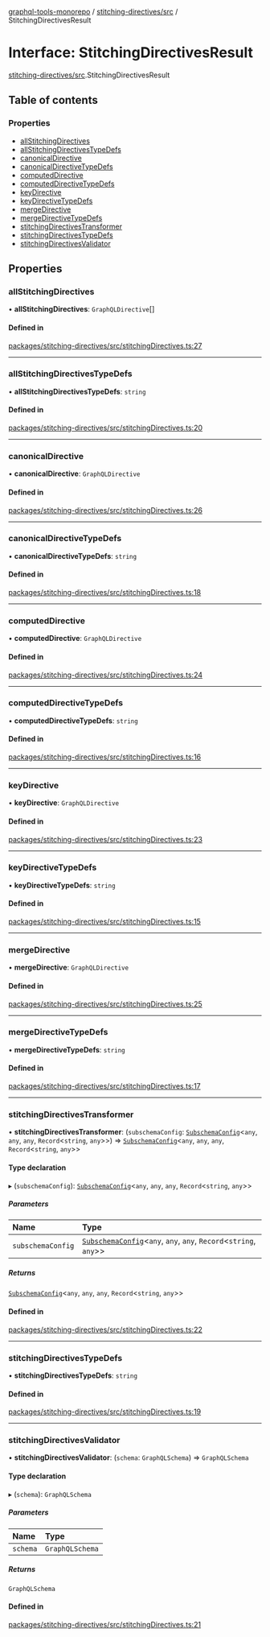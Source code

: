 [graphql-tools-monorepo](../README) /
[stitching-directives/src](../modules/stitching_directives_src) / StitchingDirectivesResult

# Interface: StitchingDirectivesResult

[stitching-directives/src](../modules/stitching_directives_src).StitchingDirectivesResult

## Table of contents

### Properties

- [allStitchingDirectives](stitching_directives_src.StitchingDirectivesResult#allstitchingdirectives)
- [allStitchingDirectivesTypeDefs](stitching_directives_src.StitchingDirectivesResult#allstitchingdirectivestypedefs)
- [canonicalDirective](stitching_directives_src.StitchingDirectivesResult#canonicaldirective)
- [canonicalDirectiveTypeDefs](stitching_directives_src.StitchingDirectivesResult#canonicaldirectivetypedefs)
- [computedDirective](stitching_directives_src.StitchingDirectivesResult#computeddirective)
- [computedDirectiveTypeDefs](stitching_directives_src.StitchingDirectivesResult#computeddirectivetypedefs)
- [keyDirective](stitching_directives_src.StitchingDirectivesResult#keydirective)
- [keyDirectiveTypeDefs](stitching_directives_src.StitchingDirectivesResult#keydirectivetypedefs)
- [mergeDirective](stitching_directives_src.StitchingDirectivesResult#mergedirective)
- [mergeDirectiveTypeDefs](stitching_directives_src.StitchingDirectivesResult#mergedirectivetypedefs)
- [stitchingDirectivesTransformer](stitching_directives_src.StitchingDirectivesResult#stitchingdirectivestransformer)
- [stitchingDirectivesTypeDefs](stitching_directives_src.StitchingDirectivesResult#stitchingdirectivestypedefs)
- [stitchingDirectivesValidator](stitching_directives_src.StitchingDirectivesResult#stitchingdirectivesvalidator)

## Properties

### allStitchingDirectives

• **allStitchingDirectives**: `GraphQLDirective`[]

#### Defined in

[packages/stitching-directives/src/stitchingDirectives.ts:27](https://github.com/ardatan/graphql-tools/blob/master/packages/stitching-directives/src/stitchingDirectives.ts#L27)

---

### allStitchingDirectivesTypeDefs

• **allStitchingDirectivesTypeDefs**: `string`

#### Defined in

[packages/stitching-directives/src/stitchingDirectives.ts:20](https://github.com/ardatan/graphql-tools/blob/master/packages/stitching-directives/src/stitchingDirectives.ts#L20)

---

### canonicalDirective

• **canonicalDirective**: `GraphQLDirective`

#### Defined in

[packages/stitching-directives/src/stitchingDirectives.ts:26](https://github.com/ardatan/graphql-tools/blob/master/packages/stitching-directives/src/stitchingDirectives.ts#L26)

---

### canonicalDirectiveTypeDefs

• **canonicalDirectiveTypeDefs**: `string`

#### Defined in

[packages/stitching-directives/src/stitchingDirectives.ts:18](https://github.com/ardatan/graphql-tools/blob/master/packages/stitching-directives/src/stitchingDirectives.ts#L18)

---

### computedDirective

• **computedDirective**: `GraphQLDirective`

#### Defined in

[packages/stitching-directives/src/stitchingDirectives.ts:24](https://github.com/ardatan/graphql-tools/blob/master/packages/stitching-directives/src/stitchingDirectives.ts#L24)

---

### computedDirectiveTypeDefs

• **computedDirectiveTypeDefs**: `string`

#### Defined in

[packages/stitching-directives/src/stitchingDirectives.ts:16](https://github.com/ardatan/graphql-tools/blob/master/packages/stitching-directives/src/stitchingDirectives.ts#L16)

---

### keyDirective

• **keyDirective**: `GraphQLDirective`

#### Defined in

[packages/stitching-directives/src/stitchingDirectives.ts:23](https://github.com/ardatan/graphql-tools/blob/master/packages/stitching-directives/src/stitchingDirectives.ts#L23)

---

### keyDirectiveTypeDefs

• **keyDirectiveTypeDefs**: `string`

#### Defined in

[packages/stitching-directives/src/stitchingDirectives.ts:15](https://github.com/ardatan/graphql-tools/blob/master/packages/stitching-directives/src/stitchingDirectives.ts#L15)

---

### mergeDirective

• **mergeDirective**: `GraphQLDirective`

#### Defined in

[packages/stitching-directives/src/stitchingDirectives.ts:25](https://github.com/ardatan/graphql-tools/blob/master/packages/stitching-directives/src/stitchingDirectives.ts#L25)

---

### mergeDirectiveTypeDefs

• **mergeDirectiveTypeDefs**: `string`

#### Defined in

[packages/stitching-directives/src/stitchingDirectives.ts:17](https://github.com/ardatan/graphql-tools/blob/master/packages/stitching-directives/src/stitchingDirectives.ts#L17)

---

### stitchingDirectivesTransformer

• **stitchingDirectivesTransformer**: (`subschemaConfig`:
[`SubschemaConfig`](delegate_src.SubschemaConfig)\<`any`, `any`, `any`, `Record`\<`string`, `any`>>)
=> [`SubschemaConfig`](delegate_src.SubschemaConfig)\<`any`, `any`, `any`, `Record`\<`string`,
`any`>>

#### Type declaration

▸ (`subschemaConfig`): [`SubschemaConfig`](delegate_src.SubschemaConfig)\<`any`, `any`, `any`,
`Record`\<`string`, `any`>>

##### Parameters

| Name              | Type                                                                                                |
| :---------------- | :-------------------------------------------------------------------------------------------------- |
| `subschemaConfig` | [`SubschemaConfig`](delegate_src.SubschemaConfig)\<`any`, `any`, `any`, `Record`\<`string`, `any`>> |

##### Returns

[`SubschemaConfig`](delegate_src.SubschemaConfig)\<`any`, `any`, `any`, `Record`\<`string`, `any`>>

#### Defined in

[packages/stitching-directives/src/stitchingDirectives.ts:22](https://github.com/ardatan/graphql-tools/blob/master/packages/stitching-directives/src/stitchingDirectives.ts#L22)

---

### stitchingDirectivesTypeDefs

• **stitchingDirectivesTypeDefs**: `string`

#### Defined in

[packages/stitching-directives/src/stitchingDirectives.ts:19](https://github.com/ardatan/graphql-tools/blob/master/packages/stitching-directives/src/stitchingDirectives.ts#L19)

---

### stitchingDirectivesValidator

• **stitchingDirectivesValidator**: (`schema`: `GraphQLSchema`) => `GraphQLSchema`

#### Type declaration

▸ (`schema`): `GraphQLSchema`

##### Parameters

| Name     | Type            |
| :------- | :-------------- |
| `schema` | `GraphQLSchema` |

##### Returns

`GraphQLSchema`

#### Defined in

[packages/stitching-directives/src/stitchingDirectives.ts:21](https://github.com/ardatan/graphql-tools/blob/master/packages/stitching-directives/src/stitchingDirectives.ts#L21)

